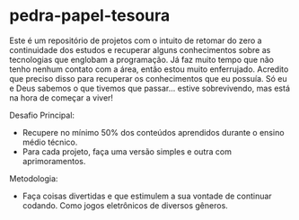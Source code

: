 # pedra-papel-tesoura

Este é um repositório de projetos com o intuito de retomar do zero a continuidade dos estudos e recuperar alguns conhecimentos sobre as tecnologias que englobam a programação.
Já faz muito tempo que não tenho nenhum contato com a área, então estou muito enferrujado. Acredito que preciso disso para recuperar os conhecimentos que eu possuía.
Só eu e Deus sabemos o que tivemos que passar... estive sobrevivendo, mas está na hora de começar a viver!

Desafio Principal:
- Recupere no mínimo 50% dos conteúdos aprendidos durante o ensino médio técnico.
- Para cada projeto, faça uma versão simples e outra com aprimoramentos.

Metodologia:
- Faça coisas divertidas e que estimulem a sua vontade de continuar codando. Como jogos eletrônicos de diversos gêneros.
